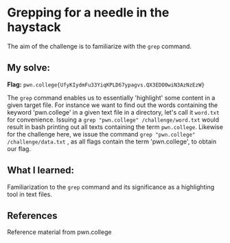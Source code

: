# Grepping for a needle in the haystack
The aim of the challenge is to familiarize with the `grep` command.

## My solve:
**Flag:** `pwn.college{UfyKIydmFu33YiqKPLD67ypagvs.QX3EDO0wiN3AzNzEzW} `

The `grep` command enables us to essentially 'highlight' some content in a given target file. 
For instance we want to find out the words containing the keyword 'pwn.college' in a given text file in a directory, let's call it `word.txt` for convenience. Issuing a `grep "pwn.college" /challenge/word.txt` would result in bash printing out all texts containing the term `pwn.college`.
Likewise for the challenge here, we issue the command `grep "pwn.college" /challenge/data.txt` , as all flags contain the term 'pwn.college', to obtain our flag.


## What I learned:
Familiarization to the `grep` command and its significance as a highlighting tool in text files.


## References 
Reference material from pwn.college
